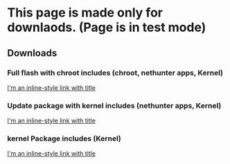 # This page is made only for downlaods. (Page is in test mode)

## Downloads


### Full flash with chroot includes (chroot, nethunter apps, Kernel)
[I'm an inline-style link with title](https://www.google.com "Full flash with chroot")
### Update package with kernel includes (nethunter apps, Kernel)
[I'm an inline-style link with title](https://www.google.com "Update nethunter with kernel")
### kernel Package includes (Kernel)
[I'm an inline-style link with title](https://www.google.com "Only kernel")
